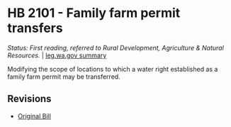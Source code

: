 # HB 2101 - Family farm permit transfers
*Status: First reading, referred to Rural Development, Agriculture & Natural Resources.* | [leg.wa.gov summary](https://app.leg.wa.gov/billsummary?BillNumber=2101&Year=2021)

Modifying the scope of locations to which a water right established as a family farm permit may be transferred.

## Revisions
* [Original Bill](1/)